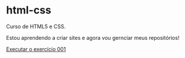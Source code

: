 # html-css
 Curso de HTML5 e CSS. 

Estou aprendendo a criar sites e agora vou gernciar meus repositórios!

<a href="https://victorborgatto.github.io/html-css/exercicios/ex001/index.html"> Executar o exercício 001</a>